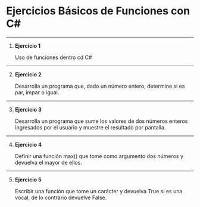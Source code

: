# Ejercicios Básicos de Funciones con C#

---

1. **Ejercicio 1**

    Uso de funciones dentro cd C#

---

2. **Ejercicio 2**

    Desarrolla un programa que, dado un número entero, determine si es par, impar o igual.

---

3. **Ejercicio 3**

    Desarrolla un programa que sume los valores de dos números enteros
    ingresados por el usuario y muestre el resultado por pantalla.

---

4. **Ejercicio 4**

    Definir una función max() que tome como argumento dos números y devuelva el mayor de ellos.

---

5. **Ejercicio 5**

    Escribir una función que tome un carácter y devuelva True si es una vocal,
    de lo contrario devuelve False.